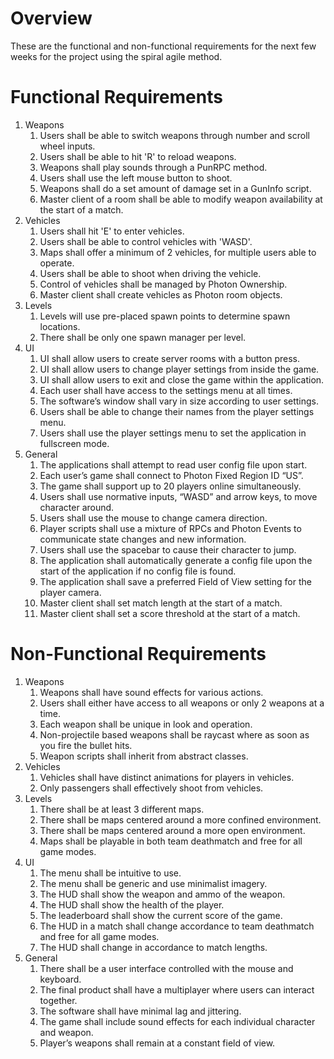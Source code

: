 # Overview
These are the functional and non-functional requirements for the next few weeks for the project using the spiral agile method.

# Functional Requirements
1. Weapons
    1. Users shall be able to switch weapons through number and scroll wheel inputs.
    2. Users shall be able to hit 'R' to reload weapons.
    3. Weapons shall play sounds through a PunRPC method.
    4. Users shall use the left mouse button to shoot.
    5. Weapons shall do a set amount of damage set in a GunInfo script.
    6. Master client of a room shall be able to modify weapon availability at the start of a match.
2. Vehicles
    1. Users shall hit 'E' to enter vehicles.
    2. Users shall be able to control vehicles with 'WASD'.
    3. Maps shall offer a minimum of 2 vehicles, for multiple users able to operate.
    4. Users shall be able to shoot when driving the vehicle.
    5. Control of vehicles shall be managed by Photon Ownership.
    6. Master client shall create vehicles as Photon room objects.
3. Levels
    1. Levels will use pre-placed spawn points to determine spawn locations.
    2. There shall be only one spawn manager per level.
4. UI
    1. UI shall allow users to create server rooms with a button press.
    2. UI shall allow users to change player settings from inside the game.
    3. UI shall allow users to exit and close the game within the application.
    4. Each user shall have access to the settings menu at all times.
    5. The software’s window shall vary in size according to user settings.
    6. Users shall be able to change their names from the player settings menu.
    7. Users shall use the player settings menu to set the application in fullscreen mode.
5. General
    1. The applications shall attempt to read user config file upon start.
    2. Each user’s game shall connect to Photon Fixed Region ID “US”.
    3. The game shall support up to 20 players online simultaneously.
    4. Users shall use normative inputs, “WASD” and arrow keys, to move character around.
    5. Users shall use the mouse to change camera direction.
    6. Player scripts shall use a mixture of RPCs and Photon Events to communicate state changes and new information.
    7. Users shall use the spacebar to cause their character to jump.
    8. The application shall automatically generate a config file upon the start of the application if no config file is found.
    9. The application shall save a preferred Field of View setting for the player camera.
    10. Master client shall set match length at the start of a match.
    11. Master client shall set a score threshold at the start of a match.

# Non-Functional Requirements
1. Weapons
    1. Weapons shall have sound effects for various actions.
    2. Users shall either have access to all weapons or only 2 weapons at a time.
    3. Each weapon shall be unique in look and operation.
    4. Non-projectile based weapons shall be raycast where as soon as you fire the bullet hits.
    5. Weapon scripts shall inherit from abstract classes.
2. Vehicles
    1. Vehicles shall have distinct animations for players in vehicles.
    2. Only passengers shall effectively shoot from vehicles.
3. Levels
    1. There shall be at least 3 different maps.
    2. There shall be maps centered around a more confined environment.
    3. There shall be maps centered around a more open environment.
    4. Maps shall be playable in both team deathmatch and free for all game modes.
4. UI
    1. The menu shall be intuitive to use.
    2. The menu shall be generic and use minimalist imagery.
    3. The HUD shall show the weapon and ammo of the weapon.
    4. The HUD shall show the health of the player.
    5. The leaderboard shall show the current score of the game.
    6. The HUD in a match shall change accordance to team deathmatch and free for all game modes.
    7. The HUD shall change in accordance to match lengths.
5. General
    1. There shall be a user interface controlled with the mouse and keyboard.
    2. The final product shall have a multiplayer where users can interact together.
    3. The software shall have minimal lag and jittering.
    4. The game shall include sound effects for each individual character and weapon.
    5. Player’s weapons shall remain at a constant field of view.


